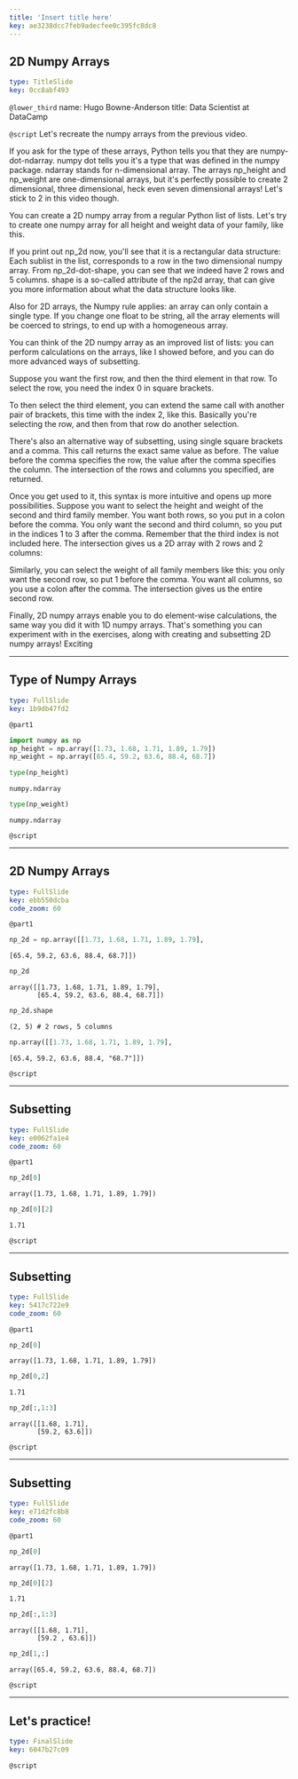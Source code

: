 ```yaml
---
title: 'Insert title here'
key: ae3238dcc7feb9adecfee0c395fc8dc8
---
```


## 2D Numpy Arrays

```yaml
type: TitleSlide
key: 0cc8abf493
```

`@lower_third`
name: Hugo Bowne-Anderson
title: Data Scientist at DataCamp

`@script`
Let's recreate the numpy arrays from the previous video.

If you ask for the type of these arrays, Python tells you that they are numpy-dot-ndarray. numpy dot tells you it's a type that was defined in the numpy package. ndarray stands for n-dimensional array. The arrays np_height and np_weight are one-dimensional arrays, but it's perfectly possible to create 2 dimensional, three dimensional, heck even seven dimensional arrays! Let's stick to 2 in this video though.

You can create a 2D numpy array from a regular Python list of lists. Let's try to create one numpy array for all height and weight data of your family, like this.

If you print out np_2d now, you'll see that it is a rectangular data structure: Each sublist in the list, corresponds to a row in the two dimensional numpy array. From np_2d-dot-shape, you can see that we indeed have 2 rows and 5 columns. shape is a so-called attribute of the np2d array, that can give you more information about what the data structure looks like.

Also for 2D arrays, the Numpy rule applies: an array can only contain a single type. If you change one float to be string, all the array elements will be coerced to strings, to end up with a homogeneous array.

You can think of the 2D numpy array as an improved list of lists: you can perform calculations on the arrays, like I showed before, and you can do more advanced ways of subsetting.

Suppose you want the first row, and then the third element in that row. To select the row, you need the index 0 in square brackets.

To then select the third element, you can extend the same call with another pair of brackets, this time with the index 2, like this. Basically you're selecting the row, and then from that row do another selection.

There's also an alternative way of subsetting, using single square brackets and a comma. This call returns the exact same value as before. The value before the comma specifies the row, the value after the comma specifies the column. The intersection of the rows and columns you specified, are returned.

Once you get used to it, this syntax is more intuitive and opens up more possibilities. Suppose you want to select the height and weight of the second and third family member. You want both rows, so you put in a colon before the comma. You only want the second and third column, so you put in the indices 1 to 3 after the comma. Remember that the third index is not included here. The intersection gives us a 2D array with 2 rows and 2 columns:

Similarly, you can select the weight of all family members like this: you only want the second row, so put 1 before the comma. You want all columns, so you use a colon after the comma. The intersection gives us the entire second row.

Finally, 2D numpy arrays enable you to do element-wise calculations, the same way you did it with 1D numpy arrays. That's something you can experiment with in the exercises, along with creating and subsetting 2D numpy arrays! Exciting

---

## Type of Numpy Arrays

```yaml
type: FullSlide
key: 1b9db47fd2
```

`@part1`
```py
import numpy as np
np_height = np.array([1.73, 1.68, 1.71, 1.89, 1.79])
np_weight = np.array([65.4, 59.2, 63.6, 88.4, 68.7])
```
```py
type(np_height)
```

```out
numpy.ndarray
```

```py
type(np_weight)
```

```out
numpy.ndarray
```

`@script`


---

## 2D Numpy Arrays

```yaml
type: FullSlide
key: ebb550dcba
code_zoom: 60
```

`@part1`
```py
np_2d = np.array([[1.73, 1.68, 1.71, 1.89, 1.79],
```

```out
[65.4, 59.2, 63.6, 88.4, 68.7]])
```

```py
np_2d
```

```out
array([[1.73, 1.68, 1.71, 1.89, 1.79],
       [65.4, 59.2, 63.6, 88.4, 68.7]])
```

```py
np_2d.shape
```

```out
(2, 5) # 2 rows, 5 columns
```

```py
np.array([[1.73, 1.68, 1.71, 1.89, 1.79],
```

```out
[65.4, 59.2, 63.6, 88.4, "68.7"]])

```

`@script`


---

## Subsetting

```yaml
type: FullSlide
key: e0062fa1e4
code_zoom: 60
```

`@part1`
```py
np_2d[0]
```

```out
array([1.73, 1.68, 1.71, 1.89, 1.79])
```

```py
np_2d[0][2]
```

```out
1.71
```

`@script`


---

## Subsetting

```yaml
type: FullSlide
key: 5417c722e9
code_zoom: 60
```

`@part1`
```py
np_2d[0]
```

```out
array([1.73, 1.68, 1.71, 1.89, 1.79])
```

```py
np_2d[0,2]
```

```out
1.71
```

```py
np_2d[:,1:3]
```

```out
array([[1.68, 1.71],
       [59.2, 63.6]])
```

`@script`


---

## Subsetting

```yaml
type: FullSlide
key: e71d2fc8b8
code_zoom: 60
```

`@part1`
```py
np_2d[0]
```

```out
array([1.73, 1.68, 1.71, 1.89, 1.79])
```

```py
np_2d[0][2]
```

```out
1.71
```

```py
np_2d[:,1:3]
```

```out
array([[1.68, 1.71],
       [59.2 , 63.6]])
```

```py
np_2d[1,:]
```

```out
array([65.4, 59.2, 63.6, 88.4, 68.7])
```

`@script`


---

## Let's practice!

```yaml
type: FinalSlide
key: 6047b27c09
```

`@script`
